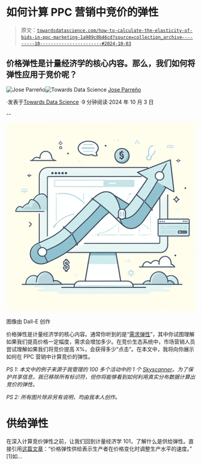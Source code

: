 # 如何计算 PPC 营销中竞价的弹性

> 原文：[`towardsdatascience.com/how-to-calculate-the-elasticity-of-bids-in-ppc-marketing-1a989c0b46cd?source=collection_archive---------10-----------------------#2024-10-03`](https://towardsdatascience.com/how-to-calculate-the-elasticity-of-bids-in-ppc-marketing-1a989c0b46cd?source=collection_archive---------10-----------------------#2024-10-03)

## 价格弹性是计量经济学的核心内容。那么，我们如何将弹性应用于竞价呢？

[](https://medium.com/@joparga3?source=post_page---byline--1a989c0b46cd--------------------------------)![Jose Parreño](https://medium.com/@joparga3?source=post_page---byline--1a989c0b46cd--------------------------------)[](https://towardsdatascience.com/?source=post_page---byline--1a989c0b46cd--------------------------------)![Towards Data Science](https://towardsdatascience.com/?source=post_page---byline--1a989c0b46cd--------------------------------) [Jose Parreño](https://medium.com/@joparga3?source=post_page---byline--1a989c0b46cd--------------------------------)

·发表于[Towards Data Science](https://towardsdatascience.com/?source=post_page---byline--1a989c0b46cd--------------------------------) ·9 分钟阅读·2024 年 10 月 3 日

--

![](img/506d9e318cb68a5566e6a5c8bb32b7f3.png)

图像由 Dall-E 创作

价格弹性是计量经济学的核心内容。通常你听到的是“[需求弹性](https://www.google.com/search?client=safari&rls=en&q=elasticity+of+demand&ie=UTF-8&oe=UTF-8)”，其中你试图理解如果我们提高价格一定幅度，需求会增加多少。在竞价生态系统中，市场营销人员尝试理解如果我们将竞价提高 X%，会获得多少“点击”。在本文中，我将向你展示如何在 PPC 营销中计算竞价的弹性。

*PS 1: 本文中的例子来源于我管理的 100 多个活动中的 1 个* [*Skyscanner*](https://www.skyscanner.net/)*。为了保护共享信息，我已移除所有标识符，但你将能够看到如何利用真实分布数据计算出竞价的弹性。*

*PS 2: 所有图片除非另有说明，均由我本人创作。*

# 供给弹性

在深入计算竞价弹性之前，让我们回到计量经济学 101，了解什么是供给弹性。直接引用[这篇文章](https://www.investopedia.com/ask/answers/040615/how-does-price-elasticity-affect-supply.asp)：“价格弹性供给表示生产者在价格变化时调整生产水平的速度。” [1]如…
